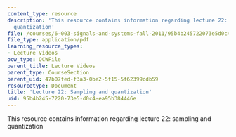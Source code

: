 ```yaml
---
content_type: resource
description: 'This resource contains information regarding lecture 22: sampling and
  quantization'
file: /courses/6-003-signals-and-systems-fall-2011/95b4b245722073e5d0c4ea95b384446e_MIT6_003F11_lec22.pdf
file_type: application/pdf
learning_resource_types:
- Lecture Videos
ocw_type: OCWFile
parent_title: Lecture Videos
parent_type: CourseSection
parent_uid: 47b07fed-f3a3-0be2-5f15-5f62399cdb59
resourcetype: Document
title: 'Lecture 22: Sampling and quantization'
uid: 95b4b245-7220-73e5-d0c4-ea95b384446e
---
```

This resource contains information regarding lecture 22: sampling and quantization

